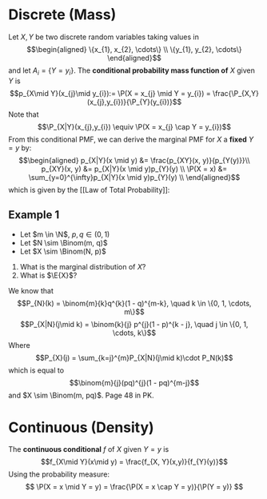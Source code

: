 # Discrete (Mass)
Let $X,Y$ be two discrete random variables taking values in 
 $$\begin{aligned}
 \{x_{1}, x_{2}, \cdots\} \\
 \{y_{1}, y_{2}, \cdots\}
 \end{aligned}$$
 and let $A_{i} = \{Y = y_{i}\}$. The **conditional probability mass function of** $X$ given $Y$ is
 $$p_{X\mid Y}(x_{j}\mid y_{i}):= \P(X = x_{j} \mid Y = y_{i}) = \frac{\P_{X,Y}(x_{j},y_{i})}{\P_{Y}(y_{i})}$$
 Note that $$\P_{X|Y}(x_{j},y_{i}) \equiv \P(X = x_{j} \cap Y = y_{i})$$
From this conditional PMF, we can derive the marginal PMF for $X$ a **fixed** $Y = y$ by:
$$\begin{aligned}
p_{X|Y}(x \mid y) &= \frac{p_{XY}(x, y)}{p_{Y(y)}}\\
p_{XY}(x, y) &= p_{X|Y}(x \mid y)p_{Y}(y) \\
\P(X = x) &= \sum_{y=0}^{\infty}p_{X|Y}(x \mid y)p_{Y}(y) \\
\end{aligned}$$
which is given by the [[Law of Total Probability]]:
## Example 1 
- Let $m \in \N$, $p,q \in (0,1)$
- Let $N \sim \Binom(m, q)$ 
- Let $X \sim \Binom(N, p)$

1. What is the marginal distribution of $X$?
2. What is $\E{X}$?

We know that 
$$P_{N}(k) = \binom{m}{k}q^{k}(1 - q)^{m-k}, \quad k \in \{0, 1, \cdots, m\}$$
$$P_{X|N}(j\mid k) = \binom{k}{j} p^{j}(1 - p)^{k - j}, \quad j \in \{0, 1, \cdots, k\}$$
Where 
$$P_{X}(j) = \sum_{k=j}^{m}P_{X|N}(j\mid k)\cdot P_N(k)$$
which is equal to 
$$\binom{m}{j}(pq)^{j}(1 - pq)^{m-j}$$
and $X \sim \Binom(m, pq)$. Page 48 in PK. 



# Continuous (Density)
The **continuous conditional** $f$ of $X$ given $Y = y$ is
$$f_{X\mid Y}(x\mid y) = \frac{f_{X, Y}(x,y)}{f_{Y}(y)}$$
Using the probability measure:
$$
\P(X = x \mid Y = y) = \frac{\P(X = x \cap Y = y)}{\P(Y = y)}
$$
